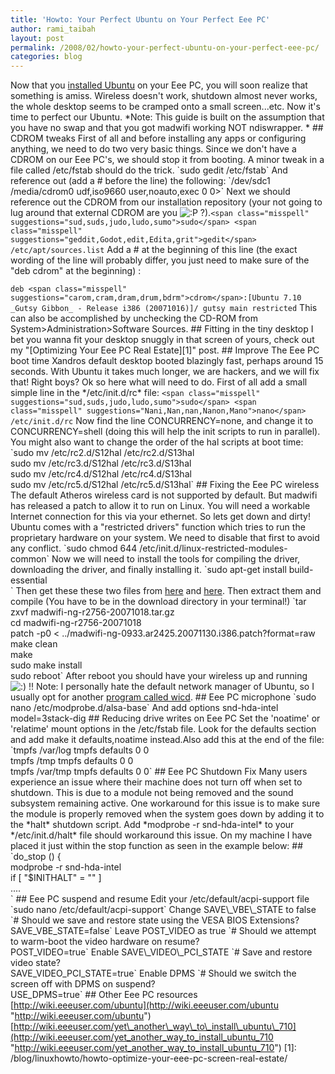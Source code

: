 ```yaml
---
title: 'Howto: Your Perfect Ubuntu on Your Perfect Eee PC'
author: rami_taibah
layout: post
permalink: /2008/02/howto-your-perfect-ubuntu-on-your-perfect-eee-pc/
categories: blog
---
```

Now that you [installed Ubuntu](/blog/linuxhowto/howto-install-ubuntu-on-your-eee-pc/ "installed Ubuntu") on your Eee PC, you will soon realize that something is amiss. Wireless doesn't work, shutdown almost never works, the whole desktop seems to be cramped onto a small screen...etc. Now it's time to perfect our Ubuntu.
\*Note: This guide is built on the assumption that you have no swap and that you got madwifi working NOT ndiswrapper. 
\*
\#\# CDROM tweaks
First of all and before installing any apps or configuring anything, we need to do two very basic things. Since we don't have a CDROM on our Eee PC's, we should stop it from booting. A minor tweak in a file called /etc/fstab should do the trick. 
\`sudo gedit /etc/fstab\` 
And reference out (add a \# before the line) the following: 
\`/dev/sdc1 /media/cdrom0 udf,iso9660 user,noauto,exec 0 0\>\`
Next we should reference out the CDROM from our installation repository (your not going to lug around that external CDROM are you ![:P](http://192.168.1.2/blog2/wp-includes/images/smilies/icon_razz.gif) ?).`<span class="misspell" suggestions="sud,suds,judo,ludo,sumo">sudo</span> <span class="misspell" suggestions="geddit,Godot,edit,Edita,grit">gedit</span> /etc/apt/sources.list`
Add a \# at the beginning of this line (the exact wording of the line will probably differ, you just need to make sure of the "deb cdrom" at the beginning) :
  
`deb <span class="misspell" suggestions="carom,cram,dram,drum,bdrm">cdrom</span>:[Ubuntu 7.10 _Gutsy Gibbon_ - Release i386 (20071016)]/ gutsy main restricted`
This can also be accomplished by unchecking the CD-ROM from System\>Administration\>Software Sources.
\#\# Fitting in the tiny desktop
I bet you wanna fit your desktop snuggly in that screen of yours, check out my "\[Optimizing Your Eee PC Real Estate\]\[1\]" post.
\#\# Improve The Eee PC boot time
Xandros default desktop booted blazingly fast, perhaps around 15 seconds. With Ubuntu it takes much longer, we are hackers, and we will fix that! Right boys? Ok so here what will need to do. First of all add a small simple line in the \*/etc/init.d/rc\* file:
`<span class="misspell" suggestions="sud,suds,judo,ludo,sumo">sudo</span> <span class="misspell" suggestions="Nani,Nan,nan,Nanon,Mano">nano</span> /etc/init.d/rc`
Now find the line CONCURRENCY=none, and change it to CONCURRENCY=shell (doing this will help the init scripts to run in parallel). You might also want to change the order of the hal scripts at boot time:
\`sudo mv /etc/rc2.d/S12hal /etc/rc2.d/S13hal  
sudo mv /etc/rc3.d/S12hal /etc/rc3.d/S13hal  
sudo mv /etc/rc4.d/S12hal /etc/rc4.d/S13hal  
sudo mv /etc/rc5.d/S12hal /etc/rc5.d/S13hal\`
\#\# Fixing the Eee PC wireless
The default Atheros wireless card is not supported by default. But madwifi has released a patch to allow it to run on Linux. You will need a workable Internet connection for this via your ethernet. So lets get down and dirty!
Ubuntu comes with a "restricted drivers" function which tries to run the proprietary hardware on your system. We need to disable that first to avoid any conflict.
\`sudo chmod 644 /etc/init.d/linux-restricted-modules-common\`
Now we will need to install the tools for compiling the driver, downloading the driver, and finally installing it.
\`sudo apt-get install build-essential  
\`
Then get these these two files from [here](http://snapshots.madwifi.org/madwifi-ng/madwifi-ng-r2756-20071018.tar.gz "here") and [here](http://madwifi.org/attachment/ticket/1679/madwifi-ng-0933.ar2425.20071130.i386.patch?format=raw "here"). Then extract them and compile (You have to be in the download directory in your terminal!)
\`tar zxvf madwifi-ng-r2756-20071018.tar.gz  
cd madwifi-ng-r2756-20071018  
patch -p0 < ../madwifi-ng-0933.ar2425.20071130.i386.patch?format=raw  
make clean  
make  
sudo make install  
sudo reboot\`
After reboot you should have your wireless up and running ![:)](http://192.168.1.2/blog2/wp-includes/images/smilies/icon_smile.gif) !!
Note: I personally hate the default network manager of Ubuntu, so I usually opt for another [program called wicd](/blog/linuxhowto/wicd-the-solution-for-all-your-linux-wireless-woes/ "program called wicd").
\#\# Eee PC microphone
\`sudo nano /etc/modprobe.d/alsa-base\` 
And add options snd-hda-intel model=3stack-dig
\#\# Reducing drive writes on Eee PC
Set the 'noatime' or 'relatime' mount options in the /etc/fstab file. 
Look for the defaults section and add make it defaults,noatime instead.Also add this at the end of the file:
\`tmpfs /var/log tmpfs defaults 0 0  
tmpfs /tmp tmpfs defaults 0 0  
tmpfs /var/tmp tmpfs defaults 0 0\`
\#\# Eee PC Shutdown Fix
Many users experience an issue where their machine does not turn off 
when set to shutdown. This is due to a module not being removed and the sound subsystem remaining active. One workaround for this issue is to make sure the module is properly removed when the system goes down by adding it to the \*halt\* shutdown script.
Add \*modprobe -r snd-hda-intel\* to your \*/etc/init.d/halt\* file should workaround this issue. On my machine I have placed it just within the stop function as seen in the example below:
\#\# 
\`do\_stop () {  
modprobe -r snd-hda-intel  
if \[ "$INITHALT" = "" \]  
....  
\`
\#\# Eee PC suspend and resume
Edit your /etc/default/acpi-support file
\`sudo nano /etc/default/acpi-support\`
Change SAVE\\\_VBE\\\_STATE to false
\`\# Should we save and restore state using the VESA BIOS Extensions?  
SAVE\_VBE\_STATE=false\`
Leave POST\_VIDEO as true
\`\# Should we attempt to warm-boot the video hardware on resume?  
POST\_VIDEO=true\`
Enable SAVE\\\_VIDEO\\\_PCI\_STATE
\`\# Save and restore video state?  
SAVE\_VIDEO\_PCI\_STATE=true\`
Enable DPMS
\`\# Should we switch the screen off with DPMS on suspend?  
USE\_DPMS=true\`
\#\# Other Eee PC resources
[http://wiki.eeeuser.com/ubuntu](http://wiki.eeeuser.com/ubuntu "http://wiki.eeeuser.com/ubuntu")
[http://wiki.eeeuser.com/yet\_another\_way\_to\_install\_ubuntu\_710](http://wiki.eeeuser.com/yet_another_way_to_install_ubuntu_710 "http://wiki.eeeuser.com/yet_another_way_to_install_ubuntu_710")
\[1\]: /blog/linuxhowto/howto-optimize-your-eee-pc-screen-real-estate/